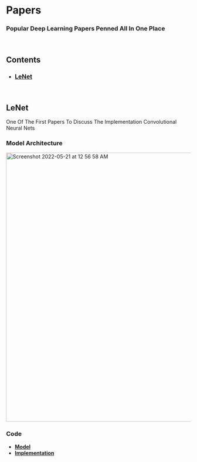 # Papers
### Popular Deep Learning Papers Penned All In One Place
<br />

## Contents 

- ### [LeNet](http://yann.lecun.com/exdb/publis/pdf/lecun-98.pdf)

<br />

## LeNet 

One Of The First Papers To Discuss The Implementation Convolutional Neural Nets
<br />

### Model Architecture

<img width="734" alt="Screenshot 2022-05-21 at 12 56 58 AM" src="https://user-images.githubusercontent.com/105856839/169598176-e7d6cf53-a3ff-4c83-8aad-e52e232d17dc.png">

### Code

- <b>[Model](https://github.com/Ansh3101/Papers/blob/main/LeNet.py)</b>
- <b>[Implementation](https://github.com/Ansh3101/Papers/blob/main/LeNet%20Implementation.ipynb)</b>

